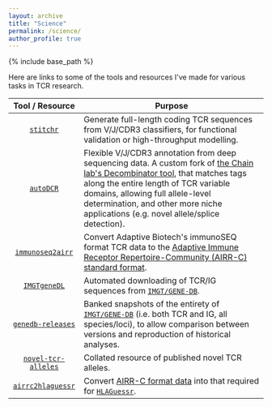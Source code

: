 ```yaml
---
layout: archive
title: "Science"
permalink: /science/
author_profile: true
---
```


{% include base_path %}

Here are links to some of the tools and resources I've made for various tasks in TCR research.

|                           **Tool / Resource**                            | **Purpose**                                                                                                                                                                                                                                                                                                                                         |
|:------------------------------------------------------------------------:|-----------------------------------------------------------------------------------------------------------------------------------------------------------------------------------------------------------------------------------------------------------------------------------------------------------------------------------------------------|
|           [`stitchr`](https://github.com/JamieHeather/stitchr)           | Generate full-length coding TCR sequences from V/J/CDR3 classifiers, for functional validation or high-throughput modelling.                                                                                                                                                                                                                        |
|           [`autoDCR`](https://github.com/JamieHeather/autoDCR)           | Flexible V/J/CDR3 annotation from deep sequencing data. A custom fork of [the Chain lab's Decombinator tool](https://github.com/innate2adaptive/Decombinator), that matches tags along the entire length of TCR variable domains, allowing full allele-level determination, and other more niche applications (e.g. novel allele/splice detection). |
|    [`immunoseq2airr`](https://github.com/JamieHeather/immunoseq2airr)    | Convert Adaptive Biotech's immunoSEQ format TCR data to the [Adaptive Immune Receptor Repertoire-Community (AIRR-C) standard format](https://docs.airr-community.org/en/stable/datarep/rearrangements.html).                                                                                                                                        |
|        [`IMGTgeneDL`](https://github.com/JamieHeather/IMGTgeneDL)        | Automated downloading of TCR/IG sequences from [`IMGT/GENE-DB`](https://www.imgt.org/genedb/).                                                                                                                                                                                                                                                      |
|   [`genedb-releases`](https://github.com/JamieHeather/genedb-releases)   | Banked snapshots of the entirety of [`IMGT/GENE-DB`](https://www.imgt.org/genedb/) (i.e. both TCR and IG, all species/loci), to allow comparison between versions and reproduction of historical analyses.                                                                                                                                          |
| [`novel-tcr-alleles`](https://github.com/JamieHeather/novel-tcr-alleles) | Collated resource of published novel TCR alleles.                                                                                                                                                                                                                                                                                                   |
|   [`airrc2hlaguessr`](https://github.com/JamieHeather/airrc2hlaguessr)   | Convert [AIRR-C format data](https://docs.airr-community.org/en/stable/datarep/rearrangements.html) into that required for [`HLAGuessr`](https://github.com/statbiophys/HLAGuessr).                                                                                                                                                                 |




